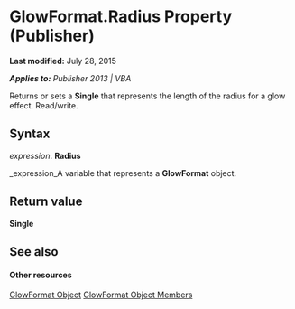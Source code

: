 
# GlowFormat.Radius Property (Publisher)

 **Last modified:** July 28, 2015

 _**Applies to:** Publisher 2013 | VBA_

Returns or sets a  **Single** that represents the length of the radius for a glow effect. Read/write.


## Syntax

 _expression_. **Radius**

 _expression_A variable that represents a  **GlowFormat** object.


## Return value

 **Single**


## See also


#### Other resources


 [GlowFormat Object](62fd5b2a-f199-588e-c15e-ea27c5b59699.md)
 [GlowFormat Object Members](282a36d8-da17-7922-07da-cdd2b64a20c1.md)
